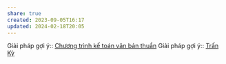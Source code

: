```yaml
---
share: true
created: 2023-09-05T16:17
updated: 2024-02-18T20:05
---
```

Giải pháp gợi ý:: [Chương trình kế toán văn bản thuần](../Lo%E1%BA%A1i%20gi%E1%BA%A3i%20ph%C3%A1p/Ch%C6%B0%C6%A1ng%20tr%C3%ACnh%20k%E1%BA%BF%20to%C3%A1n%20v%C4%83n%20b%E1%BA%A3n%20thu%E1%BA%A7n.md)
Giải pháp gợi ý:: [Trấn Kỳ](../../index.md)